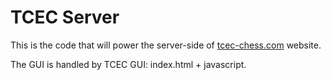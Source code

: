 TCEC Server
===========

This is the code that will power the server-side of
[tcec-chess.com](http://tcec-chess.com/) website.

The GUI is handled by TCEC GUI: index.html + javascript.
